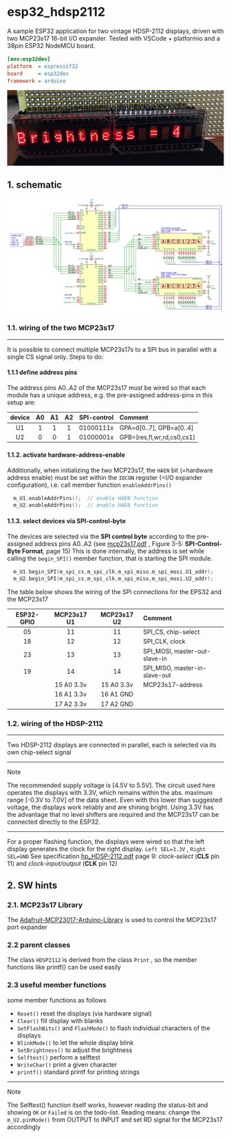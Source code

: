 # esp32_hdsp2112
A sample ESP32 application for two vintage HDSP-2112 displays, driven with two MCP23s17 16-bit I/O expander.
Tested with VSCode + platformio and a 38pin ESP32 NodeMCU board.

```ini
[env:esp32dev]
platform  = espressif32
board     = esp32dev
framework = arduino
```

![hdsp2112_display](doc/hdsp2112_brightness.jpg) 


## 1. schematic

![schematic](doc/mcp23s17__hdsp2112.png)

### 1.1. wiring of the two MCP23s17 
---
It is possible to connect multiple MCP23s17s to a SPI bus in parallel with a single CS signal only. Steps to do:   
#### 1.1.1 define address pins
The address pins A0..A2 of the MCP23s17 must be wired so that each module has a unique address, e.g. the pre-assigned address-pins in this setup are:

| device | A0 | A1 | A2 | SPI-control | Comment                    |
|:------:|:--:|:--:|:--:|:-----------:|:---------------------------|
| U1     |  1 |  1 |  1 | 01000111x   | GPA=d[0..7], GPB=a[0..4]   |
| U2     |  0 |  0 |  1 | 01000001x   | GPB=[res,fl,wr,rd,cs0,cs1] |


#### 1.1.2. activate hardware-address-enable 
Additionally, when initializing the two MCP23s17, the `HAEN` bit (=hardware address enable) must be set within the `IOCON` register (=I/O expander configuration), i.e. call member function `enableAddrPins()`
```c
  m_U1.enableAddrPins();  // enable HAEN function
  m_U2.enableAddrPins();  // enable HAEN function
```
#### 1.1.3. select devices via SPI-control-byte
The devices are selected via the **SPI control byte**  according to the pre-assigned address pins A0..A2 
(see [mcp23s17.pdf](doc/mcp23s17.pdf) , Figure 3-5: **SPI-Control-Byte Format**, page 15) This is done internally, the address is set while calling the `begin_SPI()` member function, that is starting the SPI module. 

```c  
  m_U1.begin_SPI(m_spi_cs,m_spi_clk,m_spi_miso,m_spi_mosi,U1_addr);
  m_U2.begin_SPI(m_spi_cs,m_spi_clk,m_spi_miso,m_spi_mosi,U2_addr);
```

The table below shows the wiring of the SPI connections for the EPS32 and the MCP23s17

| ESP32-GPIO | MCP23s17 U1 | MCP23s17 U2 | Comment                       |
|:----------:|:-----------:|:-----------:|:------------------------------|
| 05         | 11          | 11          | SPI_CS,  chip-select          |
| 18         | 12          | 12          | SPI_CLK, clock                |
| 23         | 13          | 13          | SPI_MOSI, master-out-slave-in |
| 19         | 14          | 14          | SPI_MISO, master-in-slave-out |
|            | 15 A0 3.3v  | 15 A0 3.3v  | MCP23s17-address              |
|            | 16 A1 3.3v  | 16 A1 GND   |                               |
|            | 17 A2 3.3v  | 17 A2 GND   |                               |


### 1.2. wiring of the HDSP-2112
---
Two HDSP-2112 displays are connected in parallel, each is selected via its own chip-select signal

---
> [!NOTE]
> The recommended supply voltage is [4.5V to 5.5V]. The circuit used here operates the displays with 3.3V, which remains within the abs. maximum range [-0.3V to 7.0V] of the data sheet. Even with this lower than suggested voltage, the displays work reliably and are shining bright. Using 3.3V has the advantage that no level shifters are required and the MCP23s17 can be connected directly to the ESP32. 
---

For a proper flashing function, the displays were wired so that the left display generates the clock for the right display. ``Left SEL=3.3V`` , ``Right SEL=GND`` See specification [hp_HDSP-2112.pdf](doc/hp_HDSP-2112.pdf) page 9:  *clock-select* (**CLS** pin 11) and *clock-input/output* (**CLK**  pin 12) 

## 2. SW hints
### 2.1. MCP23s17 Library
The [Adafruit-MCP23017-Arduino-Library](https://github.com/adafruit/Adafruit-MCP23017-Arduino-Library) is used to control the MCP23s17 port expander

### 2.2 parent classes
The class `HDSP2112` is derived from the class `Print` , so the member functions like printf() can be used easily  

### 2.3 useful member functions
some member functions as follows
 - `Reset()` reset the displays (via hardware signal)
 - `Clear()` fill display with blanks
 -  `SetFlashBits()` and `FlashMode()` to flash  individual characters of the displays
 - `BlinkMode()` to let the whole display blink
 - `SetBrightness()` to adjust the brightness
 - `Selftest()` perform a selftest 
 - `WriteChar()` print a given character
 - `printf()` standard printf for printing strings
  
   
---
> [!NOTE]
>The Selftest() function itself works, however reading the status-bit and showing `OK` or `Failed` is on the 
todo-list. Reading means: change the `m_U2.pinMode()` from OUTPUT to INPUT and set RD signal for the MCP23s17 accordingly
